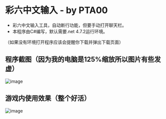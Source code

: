 # 彩六中文输入 - by PTA00
- 彩六中文输入工具，自动断行功能，但要手动打开聊天栏。
- 本程序由C#编写，默认需要.net 4.7.2运行环境。

（如果没有环境打开程序应该会提醒你下载并弹出下载页面）

程序截图（因为我的电脑是125%缩放所以图片有些发虚）
---
![image](https://user-images.githubusercontent.com/59364024/155723186-b3e744bd-4fca-44aa-bc35-0c4e9ff85dd3.png)

游戏内使用效果（整个好活）
---
![image](https://user-images.githubusercontent.com/59364024/155724504-ec36ccd0-b794-4c1f-b6a8-1c2a1e3f10c2.png)
